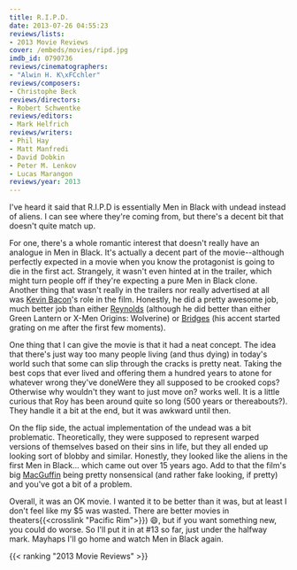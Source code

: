 ```yaml
---
title: R.I.P.D.
date: 2013-07-26 04:55:23
reviews/lists:
- 2013 Movie Reviews
cover: /embeds/movies/ripd.jpg
imdb_id: 0790736
reviews/cinematographers:
- "Alwin H. K\xFCchler"
reviews/composers:
- Christophe Beck
reviews/directors:
- Robert Schwentke
reviews/editors:
- Mark Helfrich
reviews/writers:
- Phil Hay
- Matt Manfredi
- David Dobkin
- Peter M. Lenkov
- Lucas Marangon
reviews/year: 2013
---
```

 I've heard it said that R.I.P.D is essentially Men in Black with undead instead of aliens. I can see where they're coming from, but there's a decent bit that doesn't quite match up.

<!--more-->

For one, there's a whole romantic interest that doesn't really have an analogue in Men in Black. It's actually a decent part of the movie--although perfectly expected in a movie when you know the protagonist is going to die in the first act. Strangely, it wasn't even hinted at in the trailer, which might turn people off if they're expecting a pure Men in Black clone. Another thing that wasn't really in the trailers nor really advertised at all was <a itemprop="url" href="http://www.imdb.com/name/nm0000102/?ref_=tt_cl_t3">Kevin Bacon</a>'s role in the film. Honestly, he did a pretty awesome job, much better job than either <a itemprop="url" href="http://www.imdb.com/name/nm0005351/?ref_=tt_cl_t2">Reynolds</a> (although he did better than either Green Lantern or X-Men Origins: Wolverine) or <a itemprop="url" href="http://www.imdb.com/name/nm0000313/?ref_=tt_cl_t1">Bridges</a> (his accent started grating on me after the first few moments).

One thing that I can give the movie is that it had a neat concept. The idea that there's just way too many people living (and thus dying) in today's world such that some can slip through the cracks is pretty neat. Taking the best cops that ever lived and offering them a hundred years to atone for whatever wrong they've doneWere they all supposed to be crooked cops? Otherwise why wouldn't they want to just move on? works well. It is a little curious that Roy has been around quite so long (500 years or thereabouts?). They handle it a bit at the end, but it was awkward until then.

On the flip side, the actual implementation of the undead was a bit problematic. Theoretically, they were supposed to represent warped versions of themselves based on their sins in life, but they all ended up looking sort of blobby and similar. Honestly, they looked like the aliens in the first Men in Black... which came out over 15 years ago. Add to that the film's big <a href="http://tvtropes.org/pmwiki/pmwiki.php/Main/MacGuffin">MacGuffin</a> being pretty nonsensical (and rather fake looking, if pretty) and you've got a bit of a problem. <a href="http://tvtropes.org/pmwiki/pmwiki.php/Main/MacGuffin">
</a>

Overall, it was an OK movie. I wanted it to be better than it was, but at least I don't feel like my $5 was wasted. There are better movies in theaters{{<crosslink "Pacific Rim">}}) :smile:, but if you want something new, you could do worse. So I'll put it in at #13 so far, just under the halfway mark. Mayhaps I'll go home and watch Men in Black again.

{{< ranking "2013 Movie Reviews" >}}